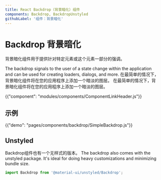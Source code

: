 ```yaml
---
title: React Backdrop（背景暗化）组件
components: Backdrop, BackdropUnstyled
githubLabel: '组件：背景暗化'
---
```


# Backdrop 背景暗化

<p class="description">背景暗化组件用于提供针对特定元素或这个元素一部分的强调。</p>

The backdrop signals to the user of a state change within the application and can be used for creating loaders, dialogs, and more. 在最简单的情况下，背景暗化组件将在您的应用程序上添加一个暗淡的图层。 在最简单的情况下，背景暗化组件将在您的应用程序上添加一个暗淡的图层。

{{"component": "modules/components/ComponentLinkHeader.js"}}

## 示例

{{"demo": "pages/components/backdrop/SimpleBackdrop.js"}}

## Unstyled

Backdrop组件也有一个无样式的版本。 The backdrop also comes with the unstyled package. It's ideal for doing heavy customizations and minimizing bundle size.

```js
import Backdrop from '@material-ui/unstyled/Backdrop';
```
